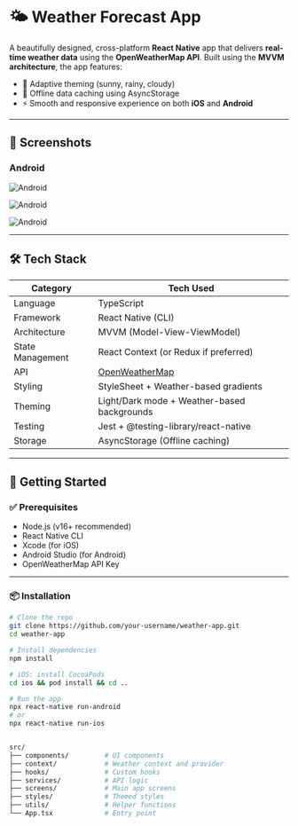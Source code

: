 # 🌤️ Weather Forecast App

A beautifully designed, cross-platform **React Native** app that delivers **real-time weather data** using the **OpenWeatherMap API**. Built using the **MVVM architecture**, the app features:

- 🌈 Adaptive theming (sunny, rainy, cloudy)
- 💾 Offline data caching using AsyncStorage
- ⚡ Smooth and responsive experience on both **iOS** and **Android**

---

## 📸 Screenshots

### Android
![Android](./screenshots/_1.png)


![Android](./screenshots/_2.png)


![Android](./screenshots/_3.png)



---

## 🛠️ Tech Stack

| Category         | Tech Used                                       |
|------------------|--------------------------------------------------|
| Language         | TypeScript                                       |
| Framework        | React Native (CLI)                               |
| Architecture     | MVVM (Model-View-ViewModel)                      |
| State Management | React Context (or Redux if preferred)            |
| API              | [OpenWeatherMap](https://openweathermap.org/api)|
| Styling          | StyleSheet + Weather-based gradients             |
| Theming          | Light/Dark mode + Weather-based backgrounds      |
| Testing          | Jest + @testing-library/react-native             |
| Storage          | AsyncStorage (Offline caching)                   |

---

## 🚀 Getting Started

### ✅ Prerequisites

- Node.js (v16+ recommended)
- React Native CLI
- Xcode (for iOS)
- Android Studio (for Android)
- OpenWeatherMap API Key

---

### 📦 Installation

```bash
# Clone the repo
git clone https://github.com/your-username/weather-app.git
cd weather-app

# Install dependencies
npm install

# iOS: install CocoaPods
cd ios && pod install && cd ..

# Run the app
npx react-native run-android
# or
npx react-native run-ios


src/
├── components/         # UI components
├── context/            # Weather context and provider
├── hooks/              # Custom hooks
├── services/           # API logic
├── screens/            # Main app screens
├── styles/             # Themed styles
├── utils/              # Helper functions
└── App.tsx             # Entry point
